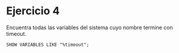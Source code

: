 # Ejercicio 4
Encuentra todas las variables del sistema cuyo nombre termine con timeout.

`SHOW VARIABLES LIKE "%timeout";`